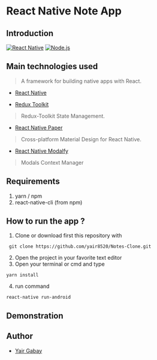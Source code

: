 # React Native Note App

## Introduction
[![React Native](https://img.shields.io/badge/React%20Native-0.70-blue.svg?style=rounded-square)](https://facebook.github.io/react-native/)
[![Node.js](https://img.shields.io/badge/Node.js-v.10.16-green.svg?style=rounded-square)](https://nodejs.org/)

## Main technologies used
> A framework for building native apps with React.
- [React Native](https://github.com/facebook/react-native)

- [Redux Toolkit](https://github.com/reduxjs/redux-toolkit)
> Redux-Toolkit State Management.

- [React Native Paper](https://github.com/callstack/react-native-paper)
> Cross-platform Material Design for React Native.

- [React Native Modalfy](https://github.com/colorfy-software/react-native-modalfy)
> Modals Context Manager


## Requirements
1. yarn / npm
2. react-native-cli (from npm)

## How to run the app ?
1. Clone or download first this repository with 
```
 git clone https://github.com/yair8520/Notes-Clone.git
```
2. Open the project in your favorite text editor
3. Open your terminal or cmd and type
```
yarn install
```
4. run command
```
react-native run-android
```

## Demonstration


## Author
* [Yair Gabay](https://github.com/Yair8520)
